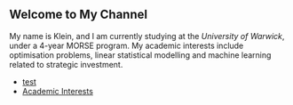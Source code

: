 ## Welcome to My Channel

My name is Klein, and I am currently studying at the _University of Warwick_, under a 4-year MORSE program. 
My academic interests include optimisation problems, linear statistical modelling and machine learning related to strategic investment. 


<nav> <!-- 本站统一的导航栏 -->
      <ul>
        <li><a href="test">test</a></li>
        <li><a href="">Academic Interests</a></li>
      </ul>
</nav>
